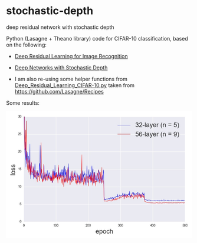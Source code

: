 # stochastic-depth
deep residual network with stochastic depth


Python (Lasagne + Theano library) code for CIFAR-10 classification, based on the following:

* [Deep Residual Learning for Image Recognition](https://arxiv.org/abs/1512.03385)

* [Deep Networks with Stochastic Depth](http://arxiv.org/abs/1603.09382)

* I am also re-using some helper functions from [Deep_Residual_Learning_CIFAR-10.py](https://github.com/Lasagne/Recipes/blob/master/papers/deep_residual_learning/Deep_Residual_Learning_CIFAR-10.py) taken from <https://github.com/Lasagne/Recipes>


Some results:

<img src="errors.jpg">